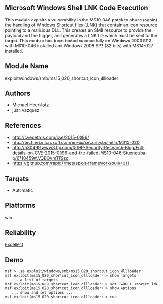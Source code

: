 ## Microsoft Windows Shell LNK Code Execution

This module exploits a vulnerability in the MS10-046 patch 
to abuse (again) the handling of Windows Shortcut files 
(.LNK) that contain an icon resource pointing to a malicious 
DLL. This creates an SMB resource to provide the payload and 
the trigger, and generates a LNK file which must be sent to 
the target. This module has been tested successfully on 
Windows 2003 SP2 with MS10-046 installed and Windows 2008 
SP2 (32 bits) with MS14-027 installed.


## Module Name
exploit/windows/smb/ms15_020_shortcut_icon_dllloader

## Authors
* Michael Heerklotz
* juan vazquez


## References
* http://cvedetails.com/cve/2015-0096/
* http://technet.microsoft.com/en-us/security/bulletin/MS15-020
* http://h30499.www3.hp.com/t5/HP-Security-Research-Blog/Full-details-on-CVE-2015-0096-and-the-failed-MS10-046-Stuxnet/ba-p/6718459#.VQBOymTF9so
* https://github.com/rapid7/metasploit-framework/pull/4911



## Targets
* Automatic


## Platforms
win

## Reliability
[Excellent](https://github.com/rapid7/metasploit-framework/wiki/Exploit-Ranking)

## Demo

```
msf > use exploit/windows/smb/ms15_020_shortcut_icon_dllloader
msf exploit(ms15_020_shortcut_icon_dllloader) > show targets
   ... a list of targets ...
msf exploit(ms15_020_shortcut_icon_dllloader) > set TARGET <target-id>
msf exploit(ms15_020_shortcut_icon_dllloader) > show options
   ... show and set options ...
msf exploit(ms15_020_shortcut_icon_dllloader) > run
```
    
    